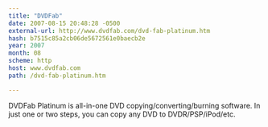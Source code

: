 ```yaml
---
title: "DVDFab"
date: 2007-08-15 20:48:28 -0500
external-url: http://www.dvdfab.com/dvd-fab-platinum.htm
hash: b7515c85a2cb06de5672561e0baecb2e
year: 2007
month: 08
scheme: http
host: www.dvdfab.com
path: /dvd-fab-platinum.htm

---
```


DVDFab Platinum is all-in-one DVD copying/converting/burning software. In just one or two steps, you can copy any DVD to DVDR/PSP/iPod/etc.
